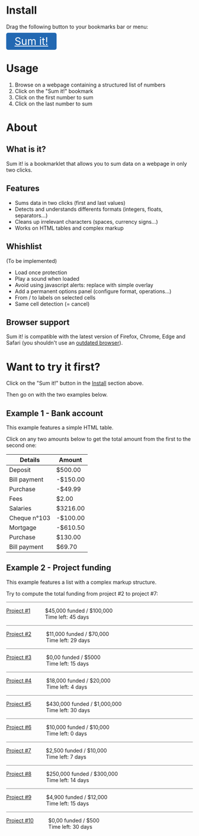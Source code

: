 <!--

    /!\ WARNING : THIS FILE HAS BEEN GENERATED /!\

    Edit src/index.md, then rebuild with gulp.

-->

<style>
.bookmarklet {
	font-size: 2em;
	background-color: #2268b2;
	color: white;
	padding: 0.2em 0.8em;
	border-radius: 5px;
}
.bookmarklet:hover {
	color: white;
}
.example2 .spacer {
	border-bottom: 1px solid grey;
}
.example2 dt {
    display: inline-block;
    float: left;
}
.example2 dd {
    display: inline-block;
}
</style>


# Install

Drag the following button to your bookmarks bar or menu:

<a class="bookmarklet" href="javascript: (function() { &quot;use strict&quot;;function _slicedToArray(e,t){return _arrayWithHoles(e)||_iterableToArrayLimit(e,t)||_unsupportedIterableToArray(e,t)||_nonIterableRest()}function _nonIterableRest(){throw new TypeError(&quot;Invalid attempt to destructure non-iterable instance.\nIn order to be iterable, non-array objects must have a [Symbol.iterator]() method.&quot;)}function _unsupportedIterableToArray(e,t){if(e){if(&quot;string&quot;==typeof e)return _arrayLikeToArray(e,t);var r=Object.prototype.toString.call(e).slice(8,-1);return&quot;Object&quot;===r&amp;&amp;e.constructor&amp;&amp;(r=e.constructor.name),&quot;Map&quot;===r||&quot;Set&quot;===r?Array.from(e):&quot;Arguments&quot;===r||/^(?:Ui|I)nt(?:8|16|32)(?:Clamped)?Array$/.test(r)?_arrayLikeToArray(e,t):void 0}}function _arrayLikeToArray(e,t){(null==t||t&gt;e.length)&amp;&amp;(t=e.length);for(var r=0,n=new Array(t);r&lt;t;r++)n[r]=e[r];return n}function _iterableToArrayLimit(e,t){if(&quot;undefined&quot;!=typeof Symbol&amp;&amp;Symbol.iterator in Object(e)){var r=[],n=!0,a=!1,o=void 0;try{for(var i,u=e[Symbol.iterator]();!(n=(i=u.next()).done)&amp;&amp;(r.push(i.value),!t||r.length!==t);n=!0);}catch(e){a=!0,o=e}finally{try{n||null==u.return||u.return()}finally{if(a)throw o}}return r}}function _arrayWithHoles(e){if(Array.isArray(e))return e}function _classCallCheck(e,t){if(!(e instanceof t))throw new TypeError(&quot;Cannot call a class as a function&quot;)}function _defineProperties(e,t){for(var r=0;r&lt;t.length;r++){var n=t[r];n.enumerable=n.enumerable||!1,n.configurable=!0,&quot;value&quot;in n&amp;&amp;(n.writable=!0),Object.defineProperty(e,n.key,n)}}function _createClass(e,t,r){return t&amp;&amp;_defineProperties(e.prototype,t),r&amp;&amp;_defineProperties(e,r),e}var Node={getAncestry:function(e){for(var t=[];e=e.parentNode;)t.unshift(e);return t},getCommonAncestor:function(e){var t=e.map(this.getAncestry);t.sort(function(e,t){return e.length-t.length});var r=t.shift(),n=null,a=function(e,a){for(var o=r[e],i=0,u=t.length;i&lt;u;i++){if(!t[i].some(function(e){return e===o}))return&quot;break|loop1&quot;}n=o};e:for(var o=0,i=r.length;o&lt;i;o++){if(&quot;break|loop1&quot;===a(o))break e}return console.log(&quot;Common ancestor:&quot;,n),n},getNthChild:function(e){for(var t=1;e=e.previousElementSibling;)t++;return t},querySimilarBetween:function(e,t,r){for(var n,a,o=r||this.getCommonAncestor([e,t]),i=this.getAncestry(t),u=[];e&amp;&amp;e!==o;)a=this.getNthChild(e),n=e.tagName.toLowerCase()+&quot;:nth-child(&quot;+a+&quot;)&quot;,u.unshift(n),e=e.parentNode;var s=u.shift().split(&quot;:&quot;)[0],l=a,c=this.getNthChild(i[i.indexOf(o)+1]);if(l&gt;c){var f=[c,l];l=f[0],c=f[1]}var h=s+&quot;:nth-child(n+&quot;+l+&quot;):nth-child(-n+&quot;+c+&quot;) &gt; &quot;+u.join(&quot; &gt; &quot;);return console.log(&quot;Selector:&quot;,h),o.querySelectorAll(h)}},Num={extractFloat:function(e){var t,r;if(t=(e=e.replace(/[^0-9,.-]+/g,&quot;&quot;)).match(/^-?(\d{1,3}(?:([,.])\d{3}(?:\2\d{3})*)?)((?!\2)[,.]\d+)?$/))r=t[1].replace(/[,.]/g,&quot;&quot;)+(t[3]?t[3].replace(&quot;,&quot;,&quot;.&quot;):&quot;&quot;);else{if(!(t=e.match(/^-?\d+([,.]\d+)?$/)))return[null,&quot;Ambiguous or badly formatted number: &quot;+e];r=e.replace(&quot;,&quot;,&quot;.&quot;)}return[parseFloat(r),null]},roundTwo:function(e){return Math.round(100*e)/100},format:function(e){return(new Intl.NumberFormat).format(this.roundTwo(e))}},Dataset=function(){function e(t){_classCallCheck(this,e),this.values=t||[]}return _createClass(e,[{key:&quot;add&quot;,value:function(e){return this.values.push(e),this}},{key:&quot;size&quot;,value:function(){return this.values.length}},{key:&quot;sum&quot;,value:function(){return this.values.reduce(function(e,t){return e+t},0)}},{key:&quot;sum_positive&quot;,value:function(){return this.values.filter(function(e){return e&gt;=0}).reduce(function(e,t){return e+t},0)}},{key:&quot;sum_negative&quot;,value:function(){return this.values.filter(function(e){return e&lt;0}).reduce(function(e,t){return e+t},0)}},{key:&quot;mean&quot;,value:function(){return this.sum()/this.size()}},{key:&quot;variance&quot;,value:function(){return new e(this.values.map(function(e){return Math.pow(e,2)})).mean()-Math.pow(this.mean(),2)}},{key:&quot;std&quot;,value:function(){return Math.sqrt(this.variance())}}]),e}(),Main={targets:[],listener:function(e){if(this.targets.length&gt;=2&amp;&amp;(this.targets[0].style.outline=&quot;none&quot;,this.targets[1].style.outline=&quot;none&quot;,this.targets=[]),e.target&amp;&amp;e.target.innerText&amp;&amp;e.target.innerText.match(/[0-9]+/)&amp;&amp;(this.targets.push(e.target),console.log(this.targets),e.target.style.outline=&quot;2px solid green&quot;,this.targets.length&gt;=2)){var t=Node.getCommonAncestor(this.targets);if(!t)return void alert(&quot;The clicked areas must belong to the same series of data&quot;);var r=Node.querySimilarBetween(this.targets[0],this.targets[1],t);console.log(&quot;Cells:&quot;,r);var n=new Dataset;Array.prototype.forEach.call(r,function(e){var t=_slicedToArray(Num.extractFloat(e.innerText),2),r=t[0],a=t[1];a?alert(a):(console.log(r),n.add(r))});var a=&quot;Total: &quot;+Num.format(n.sum())+&quot;  (+&quot;+Num.format(n.sum_positive())+&quot; / &quot;+Num.format(n.sum_negative())+&quot;)\n\nMean: &quot;+Num.format(n.mean())+&quot;\nStandard deviation: &quot;+Num.format(n.std())+&quot;\nVariance: &quot;+Num.format(n.variance())+&quot;\n\nNumber of values: &quot;+Num.format(n.size());setTimeout(function(){alert(a)},10)}}};document.querySelector(&quot;body&quot;).addEventListener(&quot;click&quot;,Main.listener.bind(Main)); }());">Sum it!</a>


# Usage

<ol>
	<li>Browse on a webpage containing a structured list of numbers</li>
	<li>Click on the "Sum it!" bookmark</li>
	<li>Click on the first number to sum</li>
	<li>Click on the last number to sum</li>
</ol>


# About

## What is it?

Sum it! is a bookmarklet that allows you to sum data
on a webpage in only two clicks.

## Features

<ul>
	<li>Sums data in two clicks (first and last values)</li>
	<li>Detects and understands differents formats (integers, floats, separators...)</li>
	<li>Cleans up irrelevant characters (spaces, currency signs...)</li>
	<li>Works on HTML tables and complex markup</li>
</ul>

## Whishlist

(To be implemented)

<ul>
	<li>Load once protection</li>
	<li>Play a sound when loaded</li>
	<li>Avoid using javascript alerts: replace with simple overlay</li>
	<li>Add a permanent options panel (configure format, operations...)</li>
	<li>From / to labels on selected cells</li>
	<li>Same cell detection (= cancel)</li>
</ul>

## Browser support

Sum it! is compatible with the latest version of Firefox, Chrome, Edge and Safari (you shouldn't use an [outdated browser](http://outdatedbrowser.com/en)).


# Want to try it first?

Click on the "Sum it!" button in the [Install](#install) section above.

Then go on with the two examples below.

## Example 1 - Bank account

This example features a simple HTML table.

Click on any two amounts below to get the total amount from the first to the second one:

<table class="example1">
	<thead>
		<tr><th>Details</th><th>Amount</th></tr>
	</thead>
	<tbody>
		<tr><td>Deposit</td><td>$500.00</td></tr>
		<tr><td>Bill payment</td><td>-$150.00</td></tr>
		<tr><td>Purchase</td><td>-$49.99</td></tr>
		<tr><td>Fees</td><td>$2.00</td></tr>
		<tr><td>Salaries</td><td>$3216.00</td></tr>
		<tr><td>Cheque n°103</td><td>-$100.00</td></tr>
		<tr><td>Mortgage</td><td>-$610.50</td></tr>
		<tr><td>Purchase</td><td>$130.00</td></tr>
		<tr><td>Bill payment</td><td>$69.70</td></tr>
	</tbody>
</table>

## Example 2 - Project funding

This example features a list with a complex markup structure.

Try to compute the total funding from project #2 to project #7: 

<div class="example2">
    <div class="container">
        <div class="spacer"></div>
        <div class="project">
            <dl><dt><a href="#">Project #1</a></dt>
                <dd><span><span class="number">$45,000</span><span> funded</span><span class="number"> / $100,000</span><span></span></span><span><br>Time left:<span class="number"> 45 days</span></span>
                </dd>
            </dl>
        </div>
        <div class="spacer"></div>
        <div class="project">
            <dl><dt><a href="#">Project #2</a></dt>
                <dd><span><span class="number">$11,000</span><span> funded</span><span class="number"> / $70,000</span><span></span></span><span><br>Time left:<span class="number"> 29 days</span></span>
                </dd>
            </dl>
        </div>
        <div class="spacer"></div>
        <div class="project">
            <dl><dt><a href="#">Project #3</a></dt>
                <dd><span><span class="number">$0,00</span><span> funded</span><span class="number"> / $5000</span><span></span></span><span><br>Time left:<span class="number"> 15 days</span></span>
                </dd>
            </dl>
        </div>
        <div class="spacer"></div>
        <div class="project">
            <dl><dt><a href="#">Project #4</a></dt>
                <dd><span><span class="number">$18,000</span><span> funded</span><span class="number"> / $20,000</span><span></span></span><span><br>Time left:<span class="number"> 4 days</span></span>
                </dd>
            </dl>
        </div>
        <div class="spacer"></div>
        <div class="project">
            <dl><dt><a href="#">Project #5</a></dt>
                <dd><span><span class="number">$430,000</span><span> funded</span><span class="number"> / $1,000,000</span><span></span></span><span><br>Time left:<span class="number"> 30 days</span></span>
                </dd>
            </dl>
        </div>
        <div class="spacer"></div>
        <div class="project">
            <dl><dt><a href="#">Project #6</a></dt>
                <dd><span><span class="number">$10,000</span><span> funded</span><span class="number"> / $10,000</span><span></span></span><span><br>Time left:<span class="number"> 0 days</span></span>
                </dd>
            </dl>
        </div>
        <div class="spacer"></div>
        <div class="project">
            <dl><dt><a href="#">Project #7</a></dt>
                <dd><span><span class="number">$2,500</span><span> funded</span><span class="number"> / $10,000</span><span></span></span><span><br>Time left:<span class="number"> 7 days</span></span>
                </dd>
            </dl>
        </div>
        <div class="spacer"></div>
        <div class="project">
            <dl><dt><a href="#">Project #8</a></dt>
                <dd><span><span class="number">$250,000</span><span> funded</span><span class="number"> / $300,000</span><span></span></span><span><br>Time left:<span class="number"> 14 days</span></span>
                </dd>
            </dl>
        </div>
        <div class="spacer"></div>
        <div class="project">
            <dl><dt><a href="#">Project #9</a></dt>
                <dd><span><span class="number">$4,900</span><span> funded</span><span class="number"> / $12,000</span><span></span></span><span><br>Time left:<span class="number"> 15 days</span></span>
                </dd>
            </dl>
        </div>
        <div class="spacer"></div>
        <div class="project">
            <dl><dt><a href="#">Project #10</a></dt>
                <dd><span><span class="number">$0,00</span><span> funded</span><span class="number"> / $500</span><span></span></span><span><br>Time left:<span class="number"> 30 days</span></span>
                </dd>
            </dl>
        </div>
    </div>
</div>
